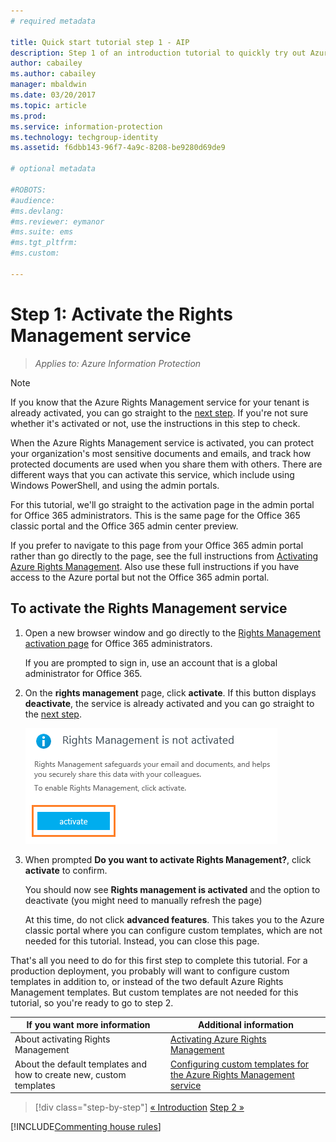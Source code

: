 ```yaml
---
# required metadata

title: Quick start tutorial step 1 - AIP
description: Step 1 of an introduction tutorial to quickly try out Azure Information Protection - Activate the Azure Rights Management service.
author: cabailey
ms.author: cabailey
manager: mbaldwin
ms.date: 03/20/2017
ms.topic: article
ms.prod:
ms.service: information-protection
ms.technology: techgroup-identity
ms.assetid: f6dbb143-96f7-4a9c-8208-be9280d69de9

# optional metadata

#ROBOTS:
#audience:
#ms.devlang:
#ms.reviewer: eymanor
#ms.suite: ems
#ms.tgt_pltfrm:
#ms.custom:

---
```


# Step 1: Activate the Rights Management service
 
>*Applies to: Azure Information Protection*

> [!NOTE]
>If you know that the Azure Rights Management service for your tenant is already activated, you can go straight to the [next step](infoprotect-tutorial-step2.md). If you're not sure whether it's activated or not, use the instructions in this step to check.

When the Azure Rights Management service is activated, you can protect your organization's most sensitive documents and emails, and track how protected documents are used when you share them with others. There are different ways that you can activate this service, which include using Windows PowerShell, and using the admin portals.

For this tutorial, we'll go straight to the activation page in the admin portal for Office 365 administrators. This is the same page for the Office 365 classic portal and the Office 365 admin center preview. 

If you prefer to navigate to this page from your Office 365 admin portal rather than go directly to the page, see the full instructions from [Activating Azure Rights Management](../deploy-use/activate-service.md). Also use these full instructions if you have access to the Azure portal but not the Office 365 admin portal.

## To activate the Rights Management service

1. Open a new browser window and go directly to the [Rights Management activation page](https://account.activedirectory.windowsazure.com/RmsOnline/Manage.aspx) for Office 365 administrators.
    
    If you are prompted to sign in, use an account that is a global administrator for Office 365.

2. On the **rights management** page, click **activate**. If this button displays **deactivate**, the service is already activated and you can go straight to the [next step](infoprotect-tutorial-step2.md). 

    ![Azure Information Protection quick start tutorial step 1 - activate the service](../media/info-protect-activate.png)

3. When prompted **Do you want to activate Rights Management?**, click **activate** to confirm.

    You should now see **Rights management is activated** and the option to deactivate (you might need to manually refresh the page)

    At this time, do not click **advanced features**. This takes you to the Azure classic portal where you can configure custom templates, which are not needed for this tutorial. Instead, you can close this page.

That's all you need to do for this first step to complete this tutorial. For a production deployment, you probably will want to configure custom templates in addition to, or instead of the two default Azure Rights Management templates. But custom templates are not needed for this tutorial, so you're ready to go to step 2.

|If you want more information|Additional information|
|--------------------------------|--------------------------|
|About activating Rights Management|[Activating Azure Rights Management](../deploy-use/activate-service.md)|
|About the default templates and how to create new, custom templates|[Configuring custom templates for the Azure Rights Management service](../deploy-use/configure-custom-templates.md)|

>[!div class="step-by-step"]
[&#171; Introduction](infoprotect-quick-start-tutorial.md)
[Step 2 &#187;](infoprotect-tutorial-step2.md)

[!INCLUDE[Commenting house rules](../includes/houserules.md)]
